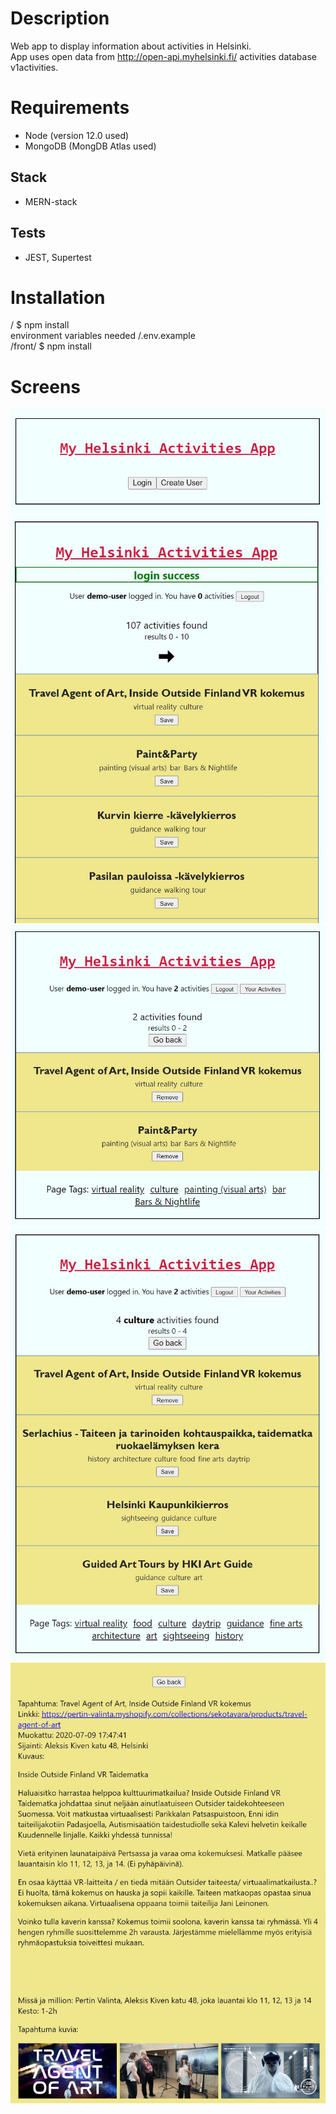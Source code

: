 # Description

Web app to display information about activities in Helsinki.</br>
App uses open data from http://open-api.myhelsinki.fi/ activities database v1activities.</br>

# Requirements

- Node (version 12.0 used)
- MongoDB (MongDB Atlas used)

## Stack

- MERN-stack

## Tests

- JEST, Supertest

# Installation

/ $ npm install</br>
environment variables needed /.env.example</br>
/front/ $ npm install</br>

# Screens

![App screenshot](/demopics/1main.jpg?raw=true "Main")</br>
![App screenshot](/demopics/3results.jpg?raw=true "Results")</br>
![App screenshot](/demopics/5userdata.jpg?raw=true "User items")</br>
![App screenshot](/demopics/6tagsearch.jpg?raw=true "Tag search")</br>
![App screenshot](/demopics/7singledata.jpg?raw=true "Single data view")

